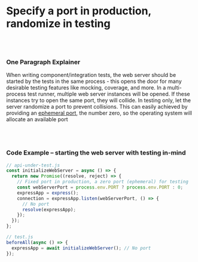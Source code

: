 # Specify a port in production, randomize in testing

<br/><br/>

### One Paragraph Explainer

When writing component/integration tests, the web server should be started by the tests in the same process - this opens the door for many desirable testing features like mocking, coverage, and more. In a multi-process test runner, multiple web server instances will be opened. If these instances try to open the same port, they will collide. In testing only, let the server randomize a port to prevent collisions. This can easily achieved by providing an [ephemeral port](https://en.wikipedia.org/wiki/Ephemeral_port), the number zero, so the operating system will allocate an available port 

<br/><br/>

### Code Example – starting the web server with testing in-mind

```javascript
// api-under-test.js
const initializeWebServer = async () => {
  return new Promise((resolve, reject) => {
    // Fixed port in production, a zero port (ephemeral) for testing
    const webServerPort = process.env.PORT ? process.env.PORT : 0;
    expressApp = express();
    connection = expressApp.listen(webServerPort, () => {
      // No port
      resolve(expressApp);
    });
  });
};

// test.js
beforeAll(async () => {
  expressApp = await initializeWebServer(); // No port
});
```
